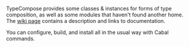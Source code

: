 TypeCompose provides some classes & instances for forms of type composition, as well as some modules that haven't found another home.  The [wiki page](http://haskell.org/haskellwiki/TypeCompose) contains a description and links to documentation.

You can configure, build, and install all in the usual way with Cabal commands.
